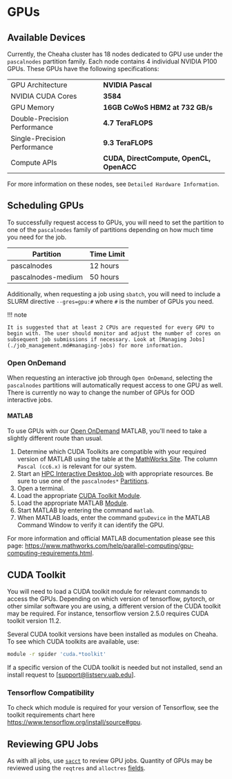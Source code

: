 # GPUs

## Available Devices

Currently, the Cheaha cluster has 18 nodes dedicated to GPU use under the `pascalnodes` partition family. Each node contains 4 individual NVIDIA P100 GPUs. These GPUs have the following specifications:

|                              |                                          |
| ---------------------------- | ---------------------------------------- |
| GPU Architecture             | **NVIDIA Pascal**                        |
| NVIDIA CUDA Cores            | **3584**                                 |
| GPU Memory                   | **16GB CoWoS HBM2 at 732 GB/s**          |
| Double-Precision Performance | **4.7 TeraFLOPS**                        |
| Single-Precision Performance | **9.3 TeraFLOPS**                        |
| Compute APIs                 | **CUDA, DirectCompute, OpenCL, OpenACC** |

For more information on these nodes, see `Detailed Hardware Information`.

## Scheduling GPUs

To successfully request access to GPUs, you will need to set the partition to one of the `pascalnodes` family of partitions depending on how much time you need for the job.

| Partition          | Time Limit |
| ------------------ | ---------- |
| pascalnodes        | 12 hours   |
| pascalnodes-medium | 50 hours   |

Additionally, when requesting a job using `sbatch`, you will need to include a SLURM directive `--gres=gpu:#` where `#` is the number of GPUs you need.

<!-- markdownlint-disable MD046 -->
!!! note

    It is suggested that at least 2 CPUs are requested for every GPU to begin with. The user should monitor and adjust the number of cores on subsequent job submissions if necessary. Look at [Managing Jobs](./job_management.md#managing-jobs) for more information.
<!-- markdownlint-enable MD046 -->

### Open OnDemand

When requesting an interactive job through `Open OnDemand`, selecting the `pascalnodes` partitions will automatically request access to one GPU as well. There is currently no way to change the number of GPUs for OOD interactive jobs.

#### MATLAB

To use GPUs with our [Open OnDemand](../open_ondemand/ood_interactive.md) MATLAB, you'll need to take a slightly different route than usual.

1. Determine which CUDA Toolkits are compatible with your required version of MATLAB using the table at the [MathWorks Site](https://www.mathworks.com/help/releases/R2021b/parallel-computing/gpu-support-by-release.html). The column `Pascal (cc6.x)` is relevant for our system.
2. Start an [HPC Interactive Desktop Job](../open_ondemand/ood_interactive.md) with appropriate resources. Be sure to use one of the `pascalnodes*` [Partitions](#scheduling-gpus).
3. Open a terminal.
4. Load the appropriate [CUDA Toolkit Module](#cuda-toolkit).
5. Load the appropriate MATLAB [Module](../software/modules.md).
6. Start MATLAB by entering the command `matlab`.
7. When MATLAB loads, enter the command `gpuDevice` in the MATLAB Command Window to verify it can identify the GPU.

For more information and official MATLAB documentation please see this page: <https://www.mathworks.com/help/parallel-computing/gpu-computing-requirements.html>.

## CUDA Toolkit

You will need to load a CUDA toolkit module for relevant commands to access the GPUs. Depending on which version of tensorflow, pytorch, or other similar software you are using, a different version of the CUDA toolkit may be required. For instance, tensorflow version 2.5.0 requires CUDA toolkit version 11.2.

Several CUDA toolkit versions have been installed as modules on Cheaha. To see which CUDA toolkits are available, use:

``` bash
module -r spider 'cuda.*toolkit'
```

If a specific version of the CUDA toolkit is needed but not installed,
send an install request to [support@listserv.uab.edu].

### Tensorflow Compatibility

To check which module is required for your version of Tensorflow, see the toolkit requirements chart here <https://www.tensorflow.org/install/source#gpu>.

## Reviewing GPU Jobs

As with all jobs, use [`sacct`](job_management.md#reviewing-past-jobs-with-sacct) to review GPU jobs. Quantity of GPUs may be reviewed using the `reqtres` and `alloctres` [fields](job_management.md#sacct-fields).
